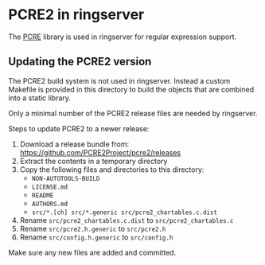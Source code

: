 # PCRE2 in ringserver

The [PCRE](https://www.pcre.org/) library is used in
ringserver for regular expression support.

## Updating the PCRE2 version

The PCRE2 build system is not used in ringserver.  Instead a custom
Makefile is provided in this directory to build the objects that are
combined into a static library.

Only a minimal number of the PCRE2 release files are needed by ringserver.

Steps to update PCRE2 to a newer release:

1) Download a release bundle from: https://github.com/PCRE2Project/pcre2/releases
2) Extract the contents in a temporary directory
5) Copy the following files and directories to this directory:
   - `NON-AUTOTOOLS-BUILD`
   - `LICENSE.md`
   - `README`
   - `AUTHORS.md`
   - `src/*.[ch] src/*.generic src/pcre2_chartables.c.dist`
3) Rename `src/pcre2_chartables.c.dist` to `src/pcre2_chartables.c`
4) Rename `src/pcre2.h.generic` to `src/pcre2.h`
5) Rename `src/config.h.generic` to `src/config.h`

Make sure any new files are added and committed.
